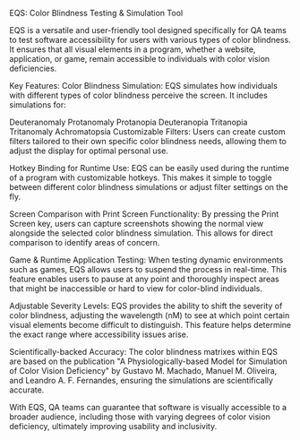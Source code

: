 EQS: Color Blindness Testing & Simulation Tool

EQS is a versatile and user-friendly tool designed specifically for QA teams to test software accessibility for users with various types of color blindness. It ensures that all visual elements in a program, whether a website, application, or game, remain accessible to individuals with color vision deficiencies.

Key Features:
Color Blindness Simulation: EQS simulates how individuals with different types of color blindness perceive the screen. It includes simulations for:

Deuteranomaly
Protanomaly
Protanopia
Deuteranopia
Tritanopia
Tritanomaly
Achromatopsia
Customizable Filters: Users can create custom filters tailored to their own specific color blindness needs, allowing them to adjust the display for optimal personal use.

Hotkey Binding for Runtime Use: EQS can be easily used during the runtime of a program with customizable hotkeys. This makes it simple to toggle between different color blindness simulations or adjust filter settings on the fly.

Screen Comparison with Print Screen Functionality: By pressing the Print Screen key, users can capture screenshots showing the normal view alongside the selected color blindness simulation. This allows for direct comparison to identify areas of concern.

Game & Runtime Application Testing: When testing dynamic environments such as games, EQS allows users to suspend the process in real-time. This feature enables users to pause at any point and thoroughly inspect areas that might be inaccessible or hard to view for color-blind individuals.

Adjustable Severity Levels: EQS provides the ability to shift the severity of color blindness, adjusting the wavelength (nM) to see at which point certain visual elements become difficult to distinguish. This feature helps determine the exact range where accessibility issues arise.

Scientifically-backed Accuracy: The color blindness matrixes within EQS are based on the publication "A Physiologically-based Model for Simulation of Color Vision Deficiency" by Gustavo M. Machado, Manuel M. Oliveira, and Leandro A. F. Fernandes, ensuring the simulations are scientifically accurate.

With EQS, QA teams can guarantee that software is visually accessible to a broader audience, including those with varying degrees of color vision deficiency, ultimately improving usability and inclusivity.
